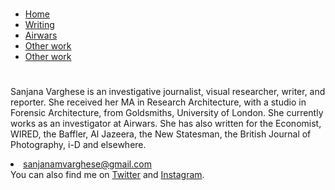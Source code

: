 # 
<!DOCTYPE html>
<html>
 <head>
   <title>Sanjana Varghese</title>
 </head>
 <body>
   <nav>
     <ul>
       <li><a href=”/”>Home</a></li>
       <li><a href=”/writing”>Writing</a></li>
       <li><a href=”/airwars”>Airwars</a></li>
       <li><a href=”/other work”>Other work</a></li>
       <li><a href=”/Resume”>Other work</a></li>
     </ul>
   </nav>
   <div class=”container”>
     <div class=”blurb”>
       <h1></h1>
       <p></a>Sanjana Varghese is an investigative journalist, visual researcher, writer, and reporter. She received her MA in Research Architecture, with a studio in Forensic Architecture, from Goldsmiths, University of London. She currently works as an investigator at Airwars. 
She has also written for the Economist, WIRED, the Baffler, Al Jazeera, the New Statesman, the British Journal of Photography, i-D and elsewhere.</p>
        <p> <li><a href=”mailto:sanjanamvarghese@gmail.com”>sanjanamvarghese@gmail.com</a></li>
     You can also find me on <a href="https://twitter.com/sanjanamv">Twitter</a> and <a href="https://www.instagram.com/sanjanamv/">Instagram</a>.
     </p>
     </div>
   </div>
   <footer>
   <ul>
   </ul>
   </footer>
 </body>
</html>
